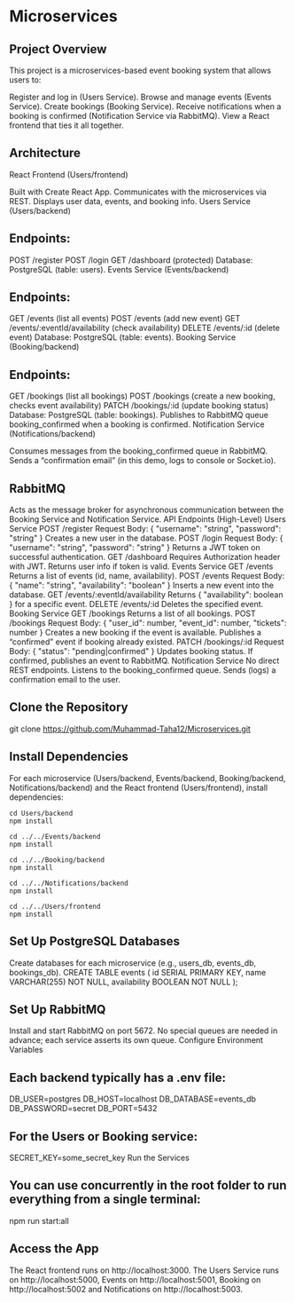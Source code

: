 # Microservices
## Project Overview
This project is a microservices-based event booking system that allows users to:

Register and log in (Users Service).
Browse and manage events (Events Service).
Create bookings (Booking Service).
Receive notifications when a booking is confirmed (Notification Service via RabbitMQ).
View a React frontend that ties it all together.

## Architecture
React Frontend (Users/frontend)

Built with Create React App.
Communicates with the microservices via REST.
Displays user data, events, and booking info.
Users Service (Users/backend)

## Endpoints:
POST /register
POST /login
GET /dashboard (protected)
Database: PostgreSQL (table: users).
Events Service (Events/backend)

## Endpoints:
GET /events (list all events)
POST /events (add new event)
GET /events/:eventId/availability (check availability)
DELETE /events/:id (delete event)
Database: PostgreSQL (table: events).
Booking Service (Booking/backend)

## Endpoints:
GET /bookings (list all bookings)
POST /bookings (create a new booking, checks event availability)
PATCH /bookings/:id (update booking status)
Database: PostgreSQL (table: bookings).
Publishes to RabbitMQ queue booking_confirmed when a booking is confirmed.
Notification Service (Notifications/backend)

Consumes messages from the booking_confirmed queue in RabbitMQ.
Sends a “confirmation email” (in this demo, logs to console or Socket.io).

## RabbitMQ
Acts as the message broker for asynchronous communication between the Booking Service and Notification Service.
API Endpoints (High-Level)
Users Service
POST /register
Request Body: { "username": "string", "password": "string" }
Creates a new user in the database.
POST /login
Request Body: { "username": "string", "password": "string" }
Returns a JWT token on successful authentication.
GET /dashboard
Requires Authorization header with JWT.
Returns user info if token is valid.
Events Service
GET /events
Returns a list of events (id, name, availability).
POST /events
Request Body: { "name": "string", "availability": "boolean" }
Inserts a new event into the database.
GET /events/:eventId/availability
Returns { "availability": boolean } for a specific event.
DELETE /events/:id
Deletes the specified event.
Booking Service
GET /bookings
Returns a list of all bookings.
POST /bookings
Request Body: { "user_id": number, "event_id": number, "tickets": number }
Creates a new booking if the event is available. Publishes a “confirmed” event if booking already existed.
PATCH /bookings/:id
Request Body: { "status": "pending|confirmed" }
Updates booking status. If confirmed, publishes an event to RabbitMQ.
Notification Service
No direct REST endpoints.
Listens to the booking_confirmed queue.
Sends (logs) a confirmation email to the user.

## Clone the Repository
git clone https://github.com/Muhammad-Taha12/Microservices.git

## Install Dependencies
For each microservice (Users/backend, Events/backend, Booking/backend, Notifications/backend) and the React frontend (Users/frontend), install dependencies:

```
cd Users/backend
npm install

cd ../../Events/backend
npm install

cd ../../Booking/backend
npm install

cd ../../Notifications/backend
npm install

cd ../../Users/frontend
npm install
```

## Set Up PostgreSQL Databases
Create databases for each microservice (e.g., users_db, events_db, bookings_db).
CREATE TABLE events (
  id SERIAL PRIMARY KEY,
  name VARCHAR(255) NOT NULL,
  availability BOOLEAN NOT NULL
);

## Set Up RabbitMQ
Install and start RabbitMQ on port 5672.
No special queues are needed in advance; each service asserts its own queue.
Configure Environment Variables

## Each backend typically has a .env file:
DB_USER=postgres
DB_HOST=localhost
DB_DATABASE=events_db
DB_PASSWORD=secret
DB_PORT=5432

## For the Users or Booking service:
SECRET_KEY=some_secret_key
Run the Services

## You can use concurrently in the root folder to run everything from a single terminal:
npm run start:all

## Access the App
The React frontend runs on http://localhost:3000.
The Users Service runs on http://localhost:5000, Events on http://localhost:5001, Booking on http://localhost:5002 and Notifications on http://localhost:5003.
